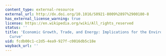 ```yaml
---
content_type: external-resource
external_url: http://dx.doi.org/10.1016/S0921-8009%2897%2900180-8
has_external_license_warning: true
license: https://en.wikipedia.org/wiki/All_rights_reserved
status: ''
title: 'Economic Growth, Trade, and Energy: Implications for the Environmental Kuznets
  Curve'
uid: fcdb00c1-c2d5-4ea9-927f-c0016db5c18e
wayback_url: ''
---
```

